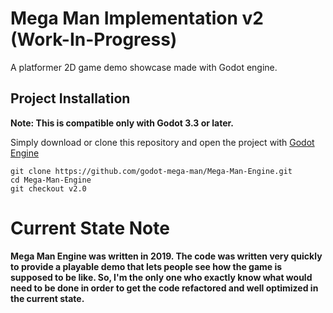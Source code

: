 # ​Mega Man Implementation v2 (Work-In-Progress)

A platformer 2D game demo showcase made with Godot engine.

## Project Installation

**Note: This is compatible only with Godot 3.3 or later.**

Simply download or clone this repository and open the project with [Godot Engine](https://godotengine.org/)

```
git clone https://github.com/godot-mega-man/Mega-Man-Engine.git
cd Mega-Man-Engine
git checkout v2.0
```

# Current State Note

**Mega Man Engine was written in 2019. The code was written very quickly to provide a playable demo that lets people see how the game is supposed to be like. So, I'm the only one who exactly know what would need to be done in order to get the code refactored and well optimized in the current state.**